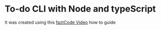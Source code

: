 # To-do CLI with Node and typeScript

It was created using this [faztCode Video](https://www.youtube.com/watch?v=tevAOF2rAFw&ab_channel=FaztCode) how to guide
